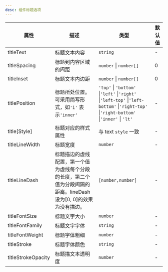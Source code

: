```yaml
---
desc: 组件标题选项
---
```


| 属性               | 描述                                                                                                              | 类型                                                                                                                                   | 默认值 |
| ------------------ | ----------------------------------------------------------------------------------------------------------------- | -------------------------------------------------------------------------------------------------------------------------------------- | ------ |
| titleText          | 标题文本内容                                                                                                      | `string`                                                                                                                               | -      |
| titleSpacing       | 标题到内容区域的间距                                                                                              | `number` \| `number[]`                                                                                                                 | 0      |
| titleInset         | 标题文本内边距                                                                                                    | `number` \| `number[]`                                                                                                                 | 0      |
| titlePosition      | 标题所处位置。可采用简写形式，如`'i'` 表示`'inner'`                                                               | `'top'` \| `'bottom'` \|`'left'` \|`'right'` \|`'left-top'` \|`'left-bottom'` \|`'right-top'` \|`'right-bottom'` \|`'inner'` \| `'lt'` | -      |
| title[Style]       | 标题对应的样式属性                                                                                                | 与 text `style` 一致                                                                                                                   | -      |
| titleLineWidth     | 标题宽度                                                                                                          | `number`                                                                                                                               | -      |
| titleLineDash      | 标题描边的虚线配置，第一个值为虚线每个分段的长度，第二个值为分段间隔的距离。lineDash 设为[0, 0]的效果为没有描边。 | `[number,number]`                                                                                                                      | -      |
| titleFontSize      | 标题文字大小                                                                                                      | `number`                                                                                                                               | -      |
| titleFontFamily    | 标题文字字体                                                                                                      | `string`                                                                                                                               | -      |
| titleFontWeight    | 标题字体粗细                                                                                                      | `number`                                                                                                                               | -      |
| titleStroke        | 标题字体颜色                                                                                                      | `string`                                                                                                                               | -      |
| titleStrokeOpacity | 标题描文本透明度                                                                                                  | `number`                                                                                                                               | -      |
